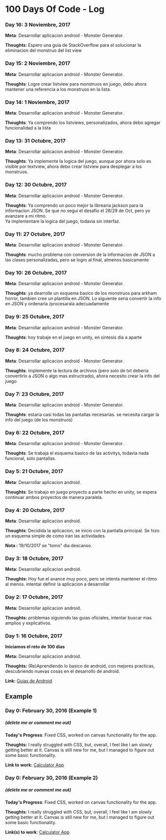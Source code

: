 # 100 Days Of Code - Log

### Day 16: 3 Noviembre, 2017

**Meta**: Desarrollar aplicacion android - Monster Generator.

**Thoughts**: Espero una guia de StackOverflow para el solucionar la eliminacion del monstruo del list view

### Day 15: 2 Noviembre, 2017

**Meta**: Desarrollar aplicacion android - Monster Generator.

**Thoughts**: Logre crear listview para monstruos en juego, debo ahora mantener una referencia a los monstruos en la lista.

### Day 14: 1 Noviembre, 2017

**Meta**: Desarrollar aplicacion android - Monster Generator.

**Thoughts**: Ya comprendo los listviews, personalizados, ahora debo agregar funcionalidad a la lista

### Day 13: 31 Octubre, 2017

**Meta**: Desarrollar aplicacion android - Monster Generator.

**Thoughts**: Ya implemente la logica del juego, aunque por ahora solo es visible por textview, ahora debo crear listview para desplegar a los monstruos.

### Day 12: 30 Octubre, 2017

**Meta**: Desarrollar aplicacion android - Monster Generator.

**Thoughts**: Ya comprendo un poco mejor la librearia jackson para la informacion JSON. Se que no segui el desafio  el 28/29 de Oct, pero yo avanzare a mi ritmo.  
Ya implementare la logica del juego, todavia sin interfaz.

### Day 11: 27 Octubre, 2017

**Meta**: Desarrollar aplicacion android - Monster Generator.

**Thoughts**: mucho problema con conversion de la informacion de JSON a las clases personalizadas, pero se logro al final, almenos basicamente

### Day 10: 26 Octubre, 2017

**Meta**: Desarrollar aplicacion android - Monster Generator.

**Thoughts**: ya dearrolle un esquema basico de los monstruos para arkham horror, tambien cree un plantilla en JSON.
Lo siguiente seria convertir la info en JSON y ordenarla /procesarala adecuadamente


### Day 9: 25 Octubre, 2017

**Meta**: Desarrollar aplicacion android - Monster Generator.

**Thoughts**: hoy trabaje en el juego en unity, en sintesis dia a aparte

### Day 8: 24 Octubre, 2017

**Meta**: Desarrollar aplicacion android - Monster Generator.

**Thoughts**: implemente la lectura de archivos (pero solo de txt deberia convertirlo a JSON o algo mas estructrado), ahora necesito crear la info del juego

### Day 7: 23 Octubre, 2017

**Meta**: Desarrollar aplicacion android - Monster Generator.

**Thoughts**: estaria casi todas las pantallas necesarias. se necesita cargar la info del juego (de los monstruos)

### Day 6: 22 Octubre, 2017

**Meta**: Desarrollar aplicacion android - Monster Generator.

**Thoughts**: Se trabaja el esquema basico de las activitys, todavia nada funcional, solo pantallas.

### Day 5: 21 Octubre, 2017

**Meta**: Desarrollar aplicacion android.

**Thoughts**: Se trabajo en juego proyecto a parte hecho en unity, se espera continuar ambos proyectos de manera paralela.

### Day 4: 20 Octubre, 2017

**Meta**: Desarrollar aplicacion android.

**Thoughts**: Decidida la aplicacion, se inicio con la pantalla principal. Se hizo un esquema simple de como iran las actividades.

**Nota :** 19/10/2017 se "tomo" dia descanso.

### Day 3: 18 Octubre, 2017

**Meta:** Desarrollar aplicacion android.

**Thoughts:** Hoy fue el avance muy poco, pero se intenta mantener el ritmo al menos. intentar definir la aplicacion a desarrollar

### Day 2: 17 Octubre, 2017

**Meta:** Desarrollar aplicacion android.

**Thoughts:** problemas siguiendo las guias oficiales, intentar buscar mas amplios y explicativos.

### Day 1: 16 Octubre, 2017
**Iniciamos el reto de 100 dias**

**Meta:** Desarrollar aplicacion android.

**Thoughts:** (Re)Aprendiendo lo basico de android, con mejores practicas, descubriendo nuevas cosas en el desarrollo de android.

**Link:** [Guias de Android](https://developer.android.com/training/basics/supporting-devices/platforms.html)

## Example
### Day 0: February 30, 2016 (Example 1)
##### (delete me or comment me out)

**Today's Progress**: Fixed CSS, worked on canvas functionality for the app.

**Thoughts:** I really struggled with CSS, but, overall, I feel like I am slowly getting better at it. Canvas is still new for me, but I managed to figure out some basic functionality.

**Link to work:** [Calculator App](http://www.example.com)

### Day 0: February 30, 2016 (Example 2)
##### (delete me or comment me out)

**Today's Progress**: Fixed CSS, worked on canvas functionality for the app.

**Thoughts**: I really struggled with CSS, but, overall, I feel like I am slowly getting better at it. Canvas is still new for me, but I managed to figure out some basic functionality.

**Link(s) to work**: [Calculator App](http://www.example.com)
